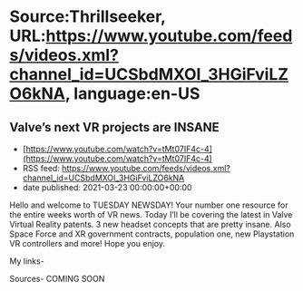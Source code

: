 # Source:Thrillseeker, URL:https://www.youtube.com/feeds/videos.xml?channel_id=UCSbdMXOI_3HGiFviLZO6kNA, language:en-US

## Valve’s next VR projects are INSANE
 - [https://www.youtube.com/watch?v=tMt07IF4c-4](https://www.youtube.com/watch?v=tMt07IF4c-4)
 - RSS feed: https://www.youtube.com/feeds/videos.xml?channel_id=UCSbdMXOI_3HGiFviLZO6kNA
 - date published: 2021-03-23 00:00:00+00:00

Hello and welcome to TUESDAY NEWSDAY! Your number one resource for the entire weeks worth of VR news. Today I’ll be covering the latest in Valve Virtual Reality patents. 3 new headset concepts that are pretty insane. Also Space Force and XR government contracts, population one, new Playstation VR controllers and more!
Hope you enjoy.

My links-

Sources-
COMING SOON

